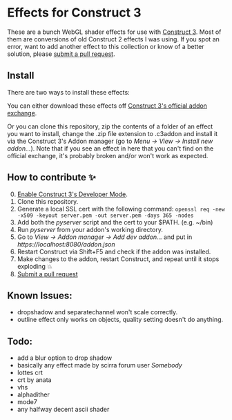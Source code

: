 # Effects for Construct 3

These are a bunch WebGL shader effects for use with [Construct 3](https://www.construct.net/). Most of them are conversions of old Construct 2 effects I was using. If you spot an error, want to add another effect to this collection or know of a better solution, please [submit a pull request](../../pulls).

## Install

There are two ways to install these effects:

You can either download these effects off [Construct 3's official addon exchange](https://www.construct.net/make-games/addons).

Or you can clone this repository, zip the contents of a folder of an effect you want to install, change the .zip file extension to .c3addon and install it via the Construct 3's Addon manager (go to *Menu -> View -> Install new addon...*). Note that if you see an effect in here that you can't find on the official exchange, it's probably broken and/or won't work as expected.

## How to contribute :sparkles:
0. [Enable Construct 3's Developer Mode](https://www.construct.net/make-games/manuals/addon-sdk/guide/enabling-developer-mode).
1. Clone this repository.
2. Generate a local SSL cert with the following command: `openssl req -new -x509 -keyout server.pem -out server.pem -days 365 -nodes`
3. Add both the *pyserver* script and the cert to your $PATH. (e.g. ~/bin)
4. Run *pyserver* from your addon's working directory.
5. Go to *View -> Addon manager -> Add dev addon...* and put in *https://localhost:8080/addon.json*
6. Restart Construct via Shift+F5 and check if the addon was installed.
7. Make changes to the addon, restart Construct, and repeat until it stops exploding :boom:
8. [Submit a pull request](../../pulls)

## Known Issues:

* dropshadow and separatechannel won't scale correctly.
* outline effect only works on objects, quality setting doesn't do anything.

## Todo:

* add a blur option to drop shadow
* basically any effect made by scirra forum user *Somebody*
* lottes crt
* crt by anata
* vhs
* alphadither
* mode7
* any halfway decent ascii shader
